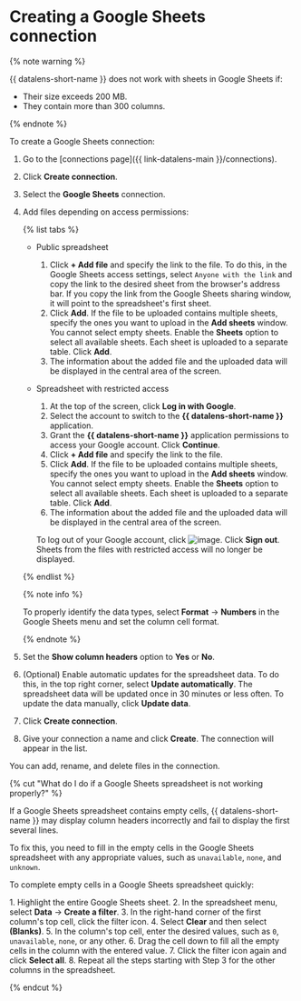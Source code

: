 # Creating a Google Sheets connection

{% note warning %}


{{ datalens-short-name }} does not work with sheets in Google Sheets if:

* Their size exceeds 200 MB.
* They contain more than 300 columns.

{% endnote %}

To create a Google Sheets connection:


1. Go to the [connections page]({{ link-datalens-main }}/connections).


1. Click **Create connection**.
1. Select the **Google Sheets** connection.


1. Add files depending on access permissions:

   {% list tabs %}

   - Public spreadsheet

      1. Click **+ Add file** and specify the link to the file. To do this, in the Google Sheets access settings, select ``Anyone with the link`` and copy the link to the desired sheet from the browser's address bar. If you copy the link from the Google Sheets sharing window, it will point to the spreadsheet's first sheet.
      1. Click **Add**. If the file to be uploaded contains multiple sheets, specify the ones you want to upload in the **Add sheets** window. You cannot select empty sheets. Enable the **Sheets** option to select all available sheets. Each sheet is uploaded to a separate table. Click **Add**.
      1. The information about the added file and the uploaded data will be displayed in the central area of the screen.

   - Spreadsheet with restricted access

      1. At the top of the screen, click **Log in with Google**.
      1. Select the account to switch to the **{{ datalens-short-name }}** application.
      1. Grant the **{{ datalens-short-name }}** application permissions to access your Google account. Click **Continue**.
      1. Click **+ Add file** and specify the link to the file.
      1. Click **Add**. If the file to be uploaded contains multiple sheets, specify the ones you want to upload in the **Add sheets** window. You cannot select empty sheets. Enable the **Sheets** option to select all available sheets. Each sheet is uploaded to a separate table. Click **Add**.
      1. The information about the added file and the uploaded data will be displayed in the central area of the screen.

      To log out of your Google account, click ![image](../../../_assets/datalens/exit.svg). Click **Sign out**. Sheets from the files with restricted access will no longer be displayed.

   {% endlist %}


   {% note info %}

   To properly identify the data types, select **Format** → **Numbers** in the Google Sheets menu and set the column cell format.

   {% endnote %}

1. Set the **Show column headers** option to **Yes** or **No**.
1. (Optional) Enable automatic updates for the spreadsheet data. To do this, in the top right corner, select **Update automatically**. The spreadsheet data will be updated once in 30 minutes or less often. To update the data manually, click **Update data**.
1. Click **Create connection**.
1. Give your connection a name and click **Create**. The connection will appear in the list.

You can add, rename, and delete files in the connection.

{% cut "What do I do if a Google Sheets spreadsheet is not working properly?" %}

If a Google Sheets spreadsheet contains empty cells, {{ datalens-short-name }} may display column headers incorrectly and fail to display the first several lines.

To fix this, you need to fill in the empty cells in the Google Sheets spreadsheet with any appropriate values, such as `unavailable`, `none`, and `unknown`.

To complete empty cells in a Google Sheets spreadsheet quickly:

1\. Highlight the entire Google Sheets sheet.
2\. In the spreadsheet menu, select **Data** → **Create a filter**.
3\. In the right-hand corner of the first column's top cell, click the filter icon.
4\. Select **Clear** and then select **(Blanks)**.
5\. In the column's top cell, enter the desired values, such as `0`, `unavailable`, `none`, or any other.
6\. Drag the cell down to fill all the empty cells in the column with the entered value.
7\. Click the filter icon again and click **Select all**.
8\. Repeat all the steps starting with Step 3 for the other columns in the spreadsheet.

{% endcut %}
